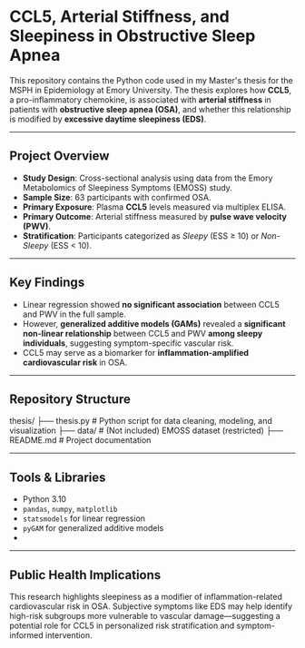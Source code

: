 # CCL5, Arterial Stiffness, and Sleepiness in Obstructive Sleep Apnea

This repository contains the Python code used in my Master's thesis for the MSPH in Epidemiology at Emory University. The thesis explores how **CCL5**, a pro-inflammatory chemokine, is associated with **arterial stiffness** in patients with **obstructive sleep apnea (OSA)**, and whether this relationship is modified by **excessive daytime sleepiness (EDS)**.

---

## Project Overview

- **Study Design**: Cross-sectional analysis using data from the Emory Metabolomics of Sleepiness Symptoms (EMOSS) study.
- **Sample Size**: 63 participants with confirmed OSA.
- **Primary Exposure**: Plasma **CCL5** levels measured via multiplex ELISA.
- **Primary Outcome**: Arterial stiffness measured by **pulse wave velocity (PWV)**.
- **Stratification**: Participants categorized as *Sleepy* (ESS ≥ 10) or *Non-Sleepy* (ESS < 10).

---

## Key Findings

- Linear regression showed **no significant association** between CCL5 and PWV in the full sample.
- However, **generalized additive models (GAMs)** revealed a **significant non-linear relationship** between CCL5 and PWV **among sleepy individuals**, suggesting symptom-specific vascular risk.
- CCL5 may serve as a biomarker for **inflammation-amplified cardiovascular risk** in OSA.

---

## Repository Structure
thesis/
├── thesis.py # Python script for data cleaning, modeling, and visualization
├── data/ # (Not included) EMOSS dataset (restricted)
├── README.md # Project documentation

---

## Tools & Libraries

- Python 3.10
- `pandas`, `numpy`, `matplotlib`
- `statsmodels` for linear regression
- `pyGAM` for generalized additive models
- 
---

## Public Health Implications
This research highlights sleepiness as a modifier of inflammation-related cardiovascular risk in OSA. Subjective symptoms like EDS may help identify high-risk subgroups more vulnerable to vascular damage—suggesting a potential role for CCL5 in personalized risk stratification and symptom-informed intervention.

